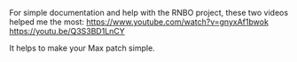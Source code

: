For simple documentation and help with the RNBO project, these two videos helped me the most:
https://www.youtube.com/watch?v=gnyxAf1bwok
https://youtu.be/Q3S3BD1LnCY

It helps to make your Max patch simple.

